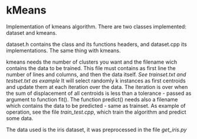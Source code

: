 # kMeans
Implementation of kmeans algorithm.
There are two classes implemented: dataset and kmeans.

dataset.h contains the class and its functions headers, and dataset.cpp its implementations. 
The same thing with kmeans.

kmeans needs the number of clusters you want and the filename wich contains the data to be trained. This file must contains as first line the number of lines and columns, and then the data itself. *See trainset.txt and testset.txt as example*
It will select randomly k instances as first centroids and update them at each iteration over the data.
The iteration is over when the sum of displacement of all centroids is less than a tolerance - passed as argument to function fit().
The function predict() needs also a filename which contains the data to be predicted - same as trainset. 
As example of operation, see the file *train_test.cpp*, which train the algorithm and predict some data.

The data used is the iris dataset, it was preprocessed in the file *get_iris.py*

